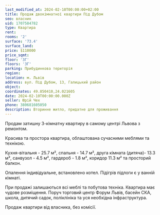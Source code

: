```yaml
---
last_modified_at: 2024-02-10T00:00:00+02:00
title: Продаж двокімнатної квартири Під Дубом
seo: власник
uid: 1707584782
type: Квартира
rent:
rooms: '2'
surface: '73.4'
surface_land:
price: $110000
price_sqmt:
floor: '3Г'
floors: '3Г'
parking: Прибудинкова територія
region:
location: м. Львів
address: вул. Під Дубом, 13, Галицький район
object:
coordinates: 49.850410,24.021605
date: 2024-02-10T00:00:00.000Z
seller: Юрій Чех
phone: 380681605050
description: Вторинне житло, придатне для проживання
---
```


Продам затишну 3-кімнатну квартиру в самому центрі Львова з ремонтом.

Красива та простора квартира, облаштована сучасними меблями та технікою.

Кухня-вітальня - 25.7 м², спальня - 14.7 м², друга кімната (дитяча)- 13.3 м², санвузол - 4.5 м², гардероб - 1.8 м², коридор 11.3 м² та просторий балкон.

Опалення індивідуальне, встановлено котел. Підігрів підлоги є у ванній кімнаті.

При продажі залишаються всі меблі та побутова техніка. Квартира має чудове розміщення. Поруч торговий центр Форум Львів, басейн СКА, школа, дитячий садок, поліклініка та уся необхідна інфраструктура.

Продаж квартири від власника, без комісії.

